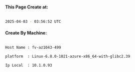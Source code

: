 
   
#### This Page Create at:

```bash

2025-04-03 - 03:56:52 UTC

```

#### Create By Machine:

```bash

Host Name : fv-az1043-499

platform  : Linux-6.8.0-1021-azure-x86_64-with-glibc2.39

Ip Local  : 10.1.0.93

```

